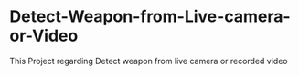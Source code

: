 # Detect-Weapon-from-Live-camera-or-Video
This Project regarding Detect weapon from live camera or recorded video 
